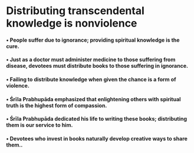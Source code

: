 # Distributing transcendental knowledge is nonviolence

#### • People suffer due to ignorance; providing spiritual knowledge is the cure.

#### • Just as a doctor must administer medicine to those suffering from disease, devotees must distribute books to those suffering in ignorance.

#### • Failing to distribute knowledge when given the chance is a form of violence.

#### • Śrīla Prabhupāda emphasized that enlightening others with spiritual truth is the highest form of compassion.

#### • Śrīla Prabhupāda dedicated his life to writing these books; distributing them is our service to him.

#### • Devotees who invest in books naturally develop creative ways to share them..
